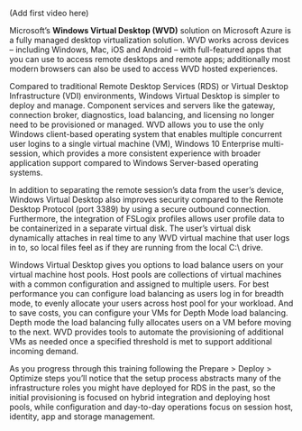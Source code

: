 (Add first video here)

Microsoft’s **Windows Virtual Desktop (WVD)** solution on Microsoft Azure is a fully managed desktop virtualization solution. WVD works across devices – including Windows, Mac, iOS and Android – with full-featured apps that you can use to access remote desktops and remote apps; additionally most modern browsers can also be used to access WVD hosted experiences. 

Compared to traditional Remote Desktop Services (RDS) or Virtual Desktop Infrastructure (VDI) environments, Windows Virtual Desktop is simpler to deploy and manage. Component services and servers like the gateway, connection broker, diagnostics, load balancing, and licensing no longer need to be provisioned or managed. WVD allows you to use the only Windows client-based operating system that enables multiple concurrent user logins to a single virtual machine (VM), Windows 10 Enterprise multi-session, which provides a more consistent experience with broader application support compared to Windows Server-based operating systems. 

In addition to separating the remote session’s data from the user’s device, Windows Virtual Desktop also improves security compared to the Remote Desktop Protocol (port 3389) by using a secure outbound connection. Furthermore, the integration of FSLogix profiles allows user profile data to be containerized in a separate virtual disk. The user’s virtual disk dynamically attaches in real time to any WVD virtual machine that user logs in to, so local files feel as if they are running from the local C:\ drive. 

Windows Virtual Desktop gives you options to load balance users on your virtual machine host pools. Host pools are collections of virtual machines with a common configuration and assigned to multiple users. For best performance you can configure load balancing as users log in for breadth mode, to evenly allocate your users across host pool for your workload. And to save costs, you can configure your VMs for Depth Mode load balancing. Depth mode the load balancing fully allocates users on a VM before moving to the next. WVD provides tools to automate the provisioning of additional VMs as needed once a specified threshold is met to support additional incoming demand. 

As you progress through this training following the Prepare > Deploy > Optimize steps you’ll notice that the setup process abstracts many of the infrastructure roles you might have deployed for RDS in the past, so the initial provisioning is focused on hybrid integration and deploying host pools, while configuration and day-to-day operations focus on session host, identity, app and storage management. 